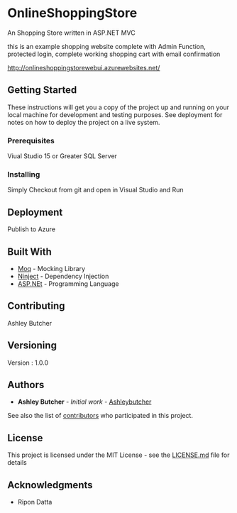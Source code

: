 # OnlineShoppingStore
An Shopping Store written in ASP.NET MVC

this is an example shopping website complete with Admin Function, protected login, complete working shopping cart with email confirmation

http://onlineshoppingstorewebui.azurewebsites.net/

## Getting Started

These instructions will get you a copy of the project up and running on your local machine for development and testing purposes. See deployment for notes on how to deploy the project on a live system.

### Prerequisites

Viual Studio 15 or Greater
SQL Server


### Installing

Simply Checkout from git and open in Visual Studio and Run


## Deployment

Publish to Azure

## Built With

* [Moq](https://www.nuget.org/packages/Moq/) - Mocking Library
* [Ninject](http://www.ninject.org/) - Dependency Injection
* [ASP.NEt](https://www.microsoft.com) - Programming Language

## Contributing
Ashley Butcher

## Versioning
Version : 1.0.0

## Authors

* **Ashley Butcher** - *Initial work* - [Ashleybutcher](https://github.com/ashleybutcher)

See also the list of [contributors](https://github.com/your/project/contributors) who participated in this project.

## License

This project is licensed under the MIT License - see the [LICENSE.md](LICENSE.md) file for details

## Acknowledgments

* Ripon Datta
